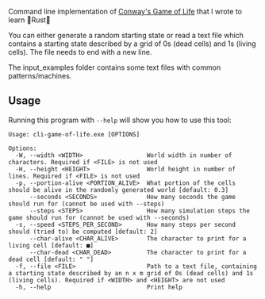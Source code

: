 Command line implementation of [Conway's Game of Life](https://en.wikipedia.org/wiki/Conway%27s_Game_of_Life) that I wrote to learn 🚀Rust🚀

You can either generate a random starting state or read a text file which contains a starting state
described by a grid of 0s (dead cells) and 1s (living cells). The file needs to end with a new line.

The input_examples folder contains some text files with common patterns/machines.

## Usage

Running this program with `--help` will show you how to use this tool:

```
Usage: cli-game-of-life.exe [OPTIONS]

Options:
  -W, --width <WIDTH>                  World width in number of characters. Required if <FILE> is not used
  -H, --height <HEIGHT>                World height in number of lines. Required if <FILE> is not used
  -p, --portion-alive <PORTION_ALIVE>  What portion of the cells should be alive in the randomly generated world [default: 0.3]
      --seconds <SECONDS>              How many seconds the game should run for (cannot be used with --steps)
      --steps <STEPS>                  How many simulation steps the game should run for (cannot be used with --seconds)
  -s, --speed <STEPS_PER_SECOND>       How many steps per second should (tried to) be computed [default: 2]
      --char-alive <CHAR_ALIVE>        The character to print for a living cell [default: ■]
      --char-dead <CHAR_DEAD>          The character to print for a dead cell [default: " "]
  -f, --file <FILE>                    Path to a text file, containing a starting state described by an n x m grid of 0s (dead cells) and 1s (living cells). Required if <WIDTH> and <HEIGHT> are not used 
  -h, --help                           Print help
```
